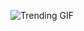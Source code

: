 
<!-- GIF_SECTION -->
![Trending GIF](https://media1.giphy.com/media/v1.Y2lkPThiYjIxNzcyMWxmZHQxdWQyaW9ybnVrd2Y5ajJ6N2V0NHVudmM4b3p5bzdmbm83ZCZlcD12MV9naWZzX3NlYXJjaCZjdD1n/LaVp0AyqR5bGsC5Cbm/giphy.gif)
<!-- END_GIF_SECTION -->
